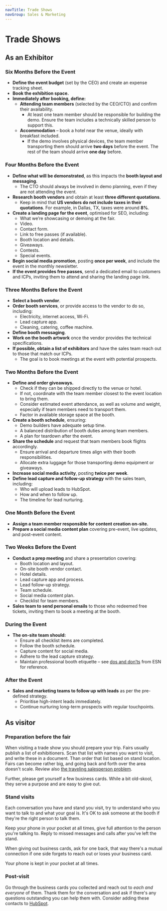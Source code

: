 ```yaml
---
navTitle: Trade Shows
navGroup: Sales & Marketing
---
```


# Trade Shows  

## As an Exhibitor  

### Six Months Before the Event  

- **Define the event budget** (set by the CEO) and create an expense tracking sheet.  
- **Book the exhibition space.**  
- **Immediately after booking, define:**  
  - **Attending team members** (selected by the CEO/CTO) and confirm their availability.  
    - At least one team member should be responsible for building the demo. Ensure the team includes a technically skilled person to support this.  
  - **Accommodation** – book a hotel near the venue, ideally with breakfast included.  
    - If the demo involves physical devices, the team member transporting them should arrive **two days** before the event. The rest of the team should arrive **one day** before.  

### Four Months Before the Event  

- **Define what will be demonstrated**, as this impacts the **booth layout and messaging**.  
  - The CTO should always be involved in demo planning, even if they are not attending the event.  
- **Research booth vendors** and obtain at least **three different quotations**.  
  - Keep in mind that **US vendors do not include taxes in their quotations**. For example, in Dallas, TX, taxes were around **8%**.  
- **Create a landing page for the event**, optimised for SEO, including:  
  - What we’re showcasing or demoing at the fair.  
  - Video.  
  - Contact form.  
  - Link to free passes (if available).  
  - Booth location and details.  
  - Giveaways.  
  - Contests.  
  - Special events.  
- **Begin social media promotion**, posting **once per week**, and include the event in the monthly newsletter.  
- **If the event provides free passes**, send a dedicated email to customers and ICPs, inviting them to attend and sharing the landing page link.  

### Three Months Before the Event  

- **Select a booth vendor**.  
- **Order booth services**, or provide access to the vendor to do so, including:  
  - Electricity, internet access, Wi-Fi.  
  - Lead capture app.  
  - Cleaning, catering, coffee machine.  
- **Define booth messaging**.  
- **Work on the booth artwork** once the vendor provides the technical specifications.  
- **If possible, obtain a list of exhibitors** and have the sales team reach out to those that match our ICPs.  
  - The goal is to book meetings at the event with potential prospects.  

### Two Months Before the Event  

- **Define and order giveaways.**  
  - Check if they can be shipped directly to the venue or hotel.  
  - If not, coordinate with the team member closest to the event location to bring them.  
  - Consider estimated event attendance, as well as volume and weight, especially if team members need to transport them.  
  - Factor in available storage space at the booth.  
- **Create a booth schedule**, ensuring:  
  - Demo builders have adequate setup time.  
  - A balanced distribution of booth duties among team members.  
  - A plan for teardown after the event.  
- **Share the schedule** and request that team members book flights accordingly.  
  - Ensure arrival and departure times align with their booth responsibilities.  
  - Allocate extra luggage for those transporting demo equipment or giveaways.  
- **Increase social media activity**, posting **twice per week**.  
- **Define lead capture and follow-up strategy** with the sales team, including:  
  - Who will upload leads to HubSpot.  
  - How and when to follow up.  
  - The timeline for lead nurturing.  

### One Month Before the Event  

- **Assign a team member responsible for content creation on-site.**  
- **Prepare a social media content plan** covering pre-event, live updates, and post-event content.  

### Two Weeks Before the Event  

- **Conduct a prep meeting** and share a presentation covering:  
  - Booth location and layout.  
  - On-site booth vendor contact.  
  - Hotel details.  
  - Lead capture app and process.  
  - Lead follow-up strategy.  
  - Team schedule.  
  - Social media content plan.  
  - Checklist for team members.  
- **Sales team to send personal emails** to those who redeemed free tickets, inviting them to book a meeting at the booth.  

### During the Event  

- **The on-site team should:**  
  - Ensure all checklist items are completed.  
  - Follow the booth schedule.  
  - Capture content for social media.  
  - Adhere to the lead capture strategy.  
  - Maintain professional booth etiquette – see [dos and don’ts](https://www.esntradeshow.com/dos-and-donts-of-trade-show-exhibiting/) from ESN for reference.  

### After the Event  

- **Sales and marketing teams to follow up with leads** as per the pre-defined strategy.  
  - Prioritise high-intent leads immediately.  
  - Continue nurturing long-term prospects with regular touchpoints.  

## As visitor

### Preparation before the fair

When visiting a trade show you should prepare your trip. Fairs usually publish a
list of exhibitioners. Scan that list with names you want to visit, and write
these in a document. Than order that list based on stand location. Fairs can
become rather big, and going back and forth over the area doesn't scale. Review
also [the traveling salesperson problem](https://en.wikipedia.org/wiki/Travelling_salesman_problem).

Further, please get yourself a few business cards. While a bit old-skool, they
serve a purpose and are easy to give out.

### Stand visits

Each conversation you have and stand you visit, try to understand who you want
to talk to and what your goal is. It's OK to ask someone at the booth if they're
the right person to talk them.

Keep your phone in your pocket at all times, give full attention to the person
you're talking to. Reply to missed messages and calls after you've left the
stand.

When giving out business cards, ask for one back, that way there's a mutual
connection if one side forgets to reach out or loses your business card.

Your phone is kept in your pocket at all times. 

### Post-visit

Go through the business cards you collected and reach out to _each and everyone_
of them. Thank them for the conversation and ask if there's any questions
outstanding you can help them with. Consider adding these contacts to [HubSpot](/handbook/customer/hubspot/).
